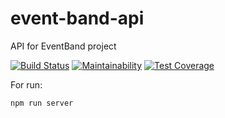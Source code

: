 # event-band-api
API for EventBand project

[![Build Status](https://travis-ci.org/KamiMeow/event-band-api.svg?branch=master)](https://travis-ci.org/KamiMeow/event-band-api)
[![Maintainability](https://api.codeclimate.com/v1/badges/149767768104042b674a/maintainability)](https://codeclimate.com/github/KamiMeow/event-band-api/maintainability)
[![Test Coverage](https://api.codeclimate.com/v1/badges/149767768104042b674a/test_coverage)](https://codeclimate.com/github/KamiMeow/event-band-api/test_coverage)

For run:
```
npm run server
```
